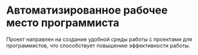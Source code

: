 # Автоматизированное рабочее место программиста
Проект направлен на создание удобной среды работы с проектами для программистов, что способствует повышению эффективности работы.
